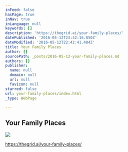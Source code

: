 ```yaml
---
inFeed: false
hasPage: true
inNav: true
inLanguage: null
keywords: []
description: 'https://thegrid.ai/your-family-places/'
datePublished: '2016-05-12T23:32:16.850Z'
dateModified: '2016-05-12T22:42:41.484Z'
title: Your Family Places
author: []
sourcePath: _posts/2016-05-12-your-family-places.md
authors: []
publisher:
  name: null
  domain: null
  url: null
  favicon: null
starred: false
url: your-family-places/index.html
_type: WebPage

---
```

<article style=""><h1>Your Family Places</h1><img src="https://the-grid-user-content.s3-us-west-2.amazonaws.com/75e24408-459a-43b5-801a-4c499768bc3e.jpg" /></article>

https://thegrid.ai/your-family-places/